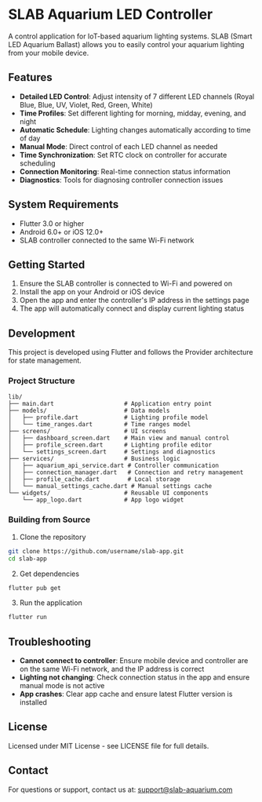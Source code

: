 # SLAB Aquarium LED Controller

A control application for IoT-based aquarium lighting systems. SLAB (Smart LED Aquarium Ballast) allows you to easily control your aquarium lighting from your mobile device.

## Features

- **Detailed LED Control**: Adjust intensity of 7 different LED channels (Royal Blue, Blue, UV, Violet, Red, Green, White)
- **Time Profiles**: Set different lighting for morning, midday, evening, and night
- **Automatic Schedule**: Lighting changes automatically according to time of day
- **Manual Mode**: Direct control of each LED channel as needed
- **Time Synchronization**: Set RTC clock on controller for accurate scheduling
- **Connection Monitoring**: Real-time connection status information
- **Diagnostics**: Tools for diagnosing controller connection issues

## System Requirements

- Flutter 3.0 or higher
- Android 6.0+ or iOS 12.0+
- SLAB controller connected to the same Wi-Fi network

## Getting Started

1. Ensure the SLAB controller is connected to Wi-Fi and powered on
2. Install the app on your Android or iOS device
3. Open the app and enter the controller's IP address in the settings page
4. The app will automatically connect and display current lighting status

## Development

This project is developed using Flutter and follows the Provider architecture for state management.

### Project Structure

```
lib/
├── main.dart                    # Application entry point
├── models/                      # Data models
│   ├── profile.dart             # Lighting profile model
│   └── time_ranges.dart         # Time ranges model
├── screens/                     # UI screens
│   ├── dashboard_screen.dart    # Main view and manual control
│   ├── profile_screen.dart      # Lighting profile editor
│   └── settings_screen.dart     # Settings and diagnostics
├── services/                    # Business logic
│   ├── aquarium_api_service.dart # Controller communication
│   ├── connection_manager.dart   # Connection and retry management
│   ├── profile_cache.dart        # Local storage
│   └── manual_settings_cache.dart # Manual settings cache
└── widgets/                     # Reusable UI components
    └── app_logo.dart            # App logo widget
```

### Building from Source

1. Clone the repository
```bash
git clone https://github.com/username/slab-app.git
cd slab-app
```

2. Get dependencies
```bash
flutter pub get
```

3. Run the application
```bash
flutter run
```

## Troubleshooting

- **Cannot connect to controller**: Ensure mobile device and controller are on the same Wi-Fi network, and the IP address is correct
- **Lighting not changing**: Check connection status in the app and ensure manual mode is not active
- **App crashes**: Clear app cache and ensure latest Flutter version is installed

## License

Licensed under MIT License - see LICENSE file for full details.

## Contact

For questions or support, contact us at: support@slab-aquarium.com
